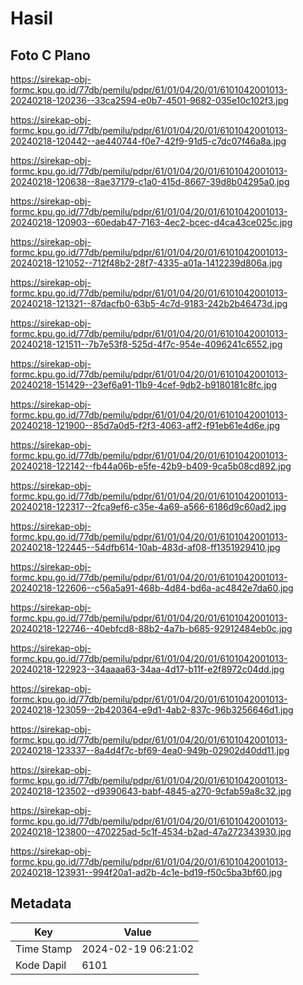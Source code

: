 # Hasil

## Foto C Plano

https://sirekap-obj-formc.kpu.go.id/77db/pemilu/pdpr/61/01/04/20/01/6101042001013-20240218-120236--33ca2594-e0b7-4501-9682-035e10c102f3.jpg

https://sirekap-obj-formc.kpu.go.id/77db/pemilu/pdpr/61/01/04/20/01/6101042001013-20240218-120442--ae440744-f0e7-42f9-91d5-c7dc07f46a8a.jpg

https://sirekap-obj-formc.kpu.go.id/77db/pemilu/pdpr/61/01/04/20/01/6101042001013-20240218-120638--8ae37179-c1a0-415d-8667-39d8b04295a0.jpg

https://sirekap-obj-formc.kpu.go.id/77db/pemilu/pdpr/61/01/04/20/01/6101042001013-20240218-120903--60edab47-7163-4ec2-bcec-d4ca43ce025c.jpg

https://sirekap-obj-formc.kpu.go.id/77db/pemilu/pdpr/61/01/04/20/01/6101042001013-20240218-121052--712f48b2-28f7-4335-a01a-1412239d806a.jpg

https://sirekap-obj-formc.kpu.go.id/77db/pemilu/pdpr/61/01/04/20/01/6101042001013-20240218-121321--87dacfb0-63b5-4c7d-9183-242b2b46473d.jpg

https://sirekap-obj-formc.kpu.go.id/77db/pemilu/pdpr/61/01/04/20/01/6101042001013-20240218-121511--7b7e53f8-525d-4f7c-954e-4096241c6552.jpg

https://sirekap-obj-formc.kpu.go.id/77db/pemilu/pdpr/61/01/04/20/01/6101042001013-20240218-151429--23ef6a91-11b9-4cef-9db2-b9180181c8fc.jpg

https://sirekap-obj-formc.kpu.go.id/77db/pemilu/pdpr/61/01/04/20/01/6101042001013-20240218-121900--85d7a0d5-f2f3-4063-aff2-f91eb61e4d6e.jpg

https://sirekap-obj-formc.kpu.go.id/77db/pemilu/pdpr/61/01/04/20/01/6101042001013-20240218-122142--fb44a06b-e5fe-42b9-b409-9ca5b08cd892.jpg

https://sirekap-obj-formc.kpu.go.id/77db/pemilu/pdpr/61/01/04/20/01/6101042001013-20240218-122317--2fca9ef6-c35e-4a69-a566-6186d9c60ad2.jpg

https://sirekap-obj-formc.kpu.go.id/77db/pemilu/pdpr/61/01/04/20/01/6101042001013-20240218-122445--54dfb614-10ab-483d-af08-ff1351929410.jpg

https://sirekap-obj-formc.kpu.go.id/77db/pemilu/pdpr/61/01/04/20/01/6101042001013-20240218-122606--c56a5a91-468b-4d84-bd6a-ac4842e7da60.jpg

https://sirekap-obj-formc.kpu.go.id/77db/pemilu/pdpr/61/01/04/20/01/6101042001013-20240218-122746--40ebfcd8-88b2-4a7b-b685-92912484eb0c.jpg

https://sirekap-obj-formc.kpu.go.id/77db/pemilu/pdpr/61/01/04/20/01/6101042001013-20240218-122923--34aaaa63-34aa-4d17-b11f-e2f8972c04dd.jpg

https://sirekap-obj-formc.kpu.go.id/77db/pemilu/pdpr/61/01/04/20/01/6101042001013-20240218-123059--2b420364-e9d1-4ab2-837c-96b3256646d1.jpg

https://sirekap-obj-formc.kpu.go.id/77db/pemilu/pdpr/61/01/04/20/01/6101042001013-20240218-123337--8a4d4f7c-bf69-4ea0-949b-02902d40dd11.jpg

https://sirekap-obj-formc.kpu.go.id/77db/pemilu/pdpr/61/01/04/20/01/6101042001013-20240218-123502--d9390643-babf-4845-a270-9cfab59a8c32.jpg

https://sirekap-obj-formc.kpu.go.id/77db/pemilu/pdpr/61/01/04/20/01/6101042001013-20240218-123800--470225ad-5c1f-4534-b2ad-47a272343930.jpg

https://sirekap-obj-formc.kpu.go.id/77db/pemilu/pdpr/61/01/04/20/01/6101042001013-20240218-123931--994f20a1-ad2b-4c1e-bd19-f50c5ba3bf60.jpg


## Metadata

| Key        | Value               |
| ---------- | ------------------- |
| Time Stamp | 2024-02-19 06:21:02 |
| Kode Dapil | 6101                |



